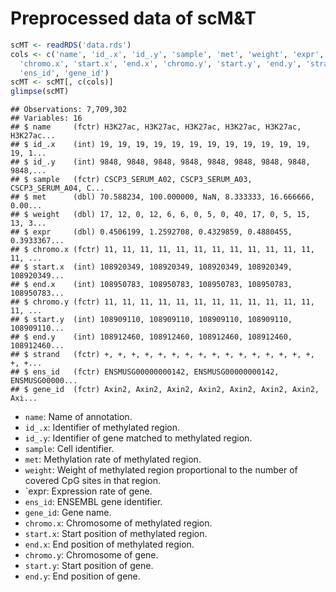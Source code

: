 Preprocessed data of scM&T
==========================


```r
scMT <- readRDS('data.rds')
cols <- c('name', 'id_.x', 'id_.y', 'sample', 'met', 'weight', 'expr',
  'chromo.x', 'start.x', 'end.x', 'chromo.y', 'start.y', 'end.y', 'strand',
  'ens_id', 'gene_id')
scMT <- scMT[, c(cols)]
glimpse(scMT)
```

```
## Observations: 7,709,302
## Variables: 16
## $ name     (fctr) H3K27ac, H3K27ac, H3K27ac, H3K27ac, H3K27ac, H3K27ac...
## $ id_.x    (int) 19, 19, 19, 19, 19, 19, 19, 19, 19, 19, 19, 19, 19, 1...
## $ id_.y    (int) 9848, 9848, 9848, 9848, 9848, 9848, 9848, 9848, 9848,...
## $ sample   (fctr) CSCP3_SERUM_A02, CSCP3_SERUM_A03, CSCP3_SERUM_A04, C...
## $ met      (dbl) 70.588234, 100.000000, NaN, 8.333333, 16.666666, 0.00...
## $ weight   (dbl) 17, 12, 0, 12, 6, 6, 0, 5, 0, 40, 17, 0, 5, 15, 13, 3...
## $ expr     (dbl) 0.4506199, 1.2592708, 0.4329859, 0.4880455, 0.3933367...
## $ chromo.x (fctr) 11, 11, 11, 11, 11, 11, 11, 11, 11, 11, 11, 11, 11, ...
## $ start.x  (int) 108920349, 108920349, 108920349, 108920349, 108920349...
## $ end.x    (int) 108950783, 108950783, 108950783, 108950783, 108950783...
## $ chromo.y (fctr) 11, 11, 11, 11, 11, 11, 11, 11, 11, 11, 11, 11, 11, ...
## $ start.y  (int) 108909110, 108909110, 108909110, 108909110, 108909110...
## $ end.y    (int) 108912460, 108912460, 108912460, 108912460, 108912460...
## $ strand   (fctr) +, +, +, +, +, +, +, +, +, +, +, +, +, +, +, +, +, +...
## $ ens_id   (fctr) ENSMUSG00000000142, ENSMUSG00000000142, ENSMUSG00000...
## $ gene_id  (fctr) Axin2, Axin2, Axin2, Axin2, Axin2, Axin2, Axin2, Axi...
```

* `name`: Name of annotation.
* `id_.x`: Identifier of methylated region.
* `id_.y`: Identifier of gene matched to methylated region.
* `sample`: Cell identifier.
* `met`: Methylation rate of methylated region.
* `weight`: Weight of methylated region proportional to the number of covered
  CpG sites in that region.
* `expr: Expression rate of gene.
* `ens_id`: ENSEMBL gene identifier.
* `gene_id`: Gene name.
* `chromo.x`: Chromosome of methylated region.
* `start.x`: Start position of methylated region.
* `end.x`: End position of methylated region.
* `chromo.y`: Chromosome of gene.
* `start.y`: Start position of gene.
* `end.y`: End position of gene.

